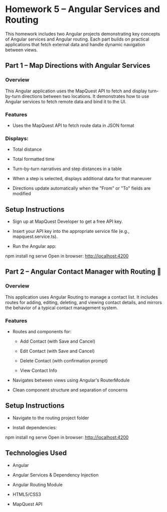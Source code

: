 # Homework 5 – Angular Services and Routing
This homework includes two Angular projects demonstrating key concepts of Angular services and Angular routing. Each part builds on practical applications that fetch external data and handle dynamic navigation between views.

## Part 1 – Map Directions with Angular Services
### Overview
This Angular application uses the MapQuest API to fetch and display turn-by-turn directions between two locations. It demonstrates how to use Angular services to fetch remote data and bind it to the UI.

### Features
- Uses the MapQuest API to fetch route data in JSON format

### Displays:

- Total distance

- Total formatted time

- Turn-by-turn narratives and step distances in a table

- When a step is selected, displays additional data for that maneuver

- Directions update automatically when the "From" or "To" fields are modified


## Setup Instructions
- Sign up at MapQuest Developer to get a free API key.

- Insert your API key into the appropriate service file (e.g., mapquest.service.ts).

- Run the Angular app:

npm install
ng serve
Open in browser: [http://localhost:4200](http://localhost:4200)

## Part 2 – Angular Contact Manager with Routing 📇
### Overview
This application uses Angular Routing to manage a contact list. It includes routes for adding, editing, deleting, and viewing contact details, and mirrors the behavior of a typical contact management system.

### Features
- Routes and components for:

    - Add Contact (with Save and Cancel)

    - Edit Contact (with Save and Cancel)

    - Delete Contact (with confirmation prompt)

    - View Contact Info

- Navigates between views using Angular's RouterModule

- Clean component structure and separation of concerns


## Setup Instructions
- Navigate to the routing project folder

- Install dependencies:

npm install
ng serve
Open in browser: [http://localhost:4200](http://localhost:4200)

## Technologies Used
- Angular

- Angular Services & Dependency Injection

- Angular Routing Module

- HTML5/CSS3

- MapQuest API